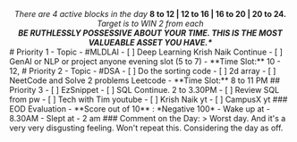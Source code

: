 <center><i>There are 4 active blocks in the day</i> <b>8 to 12 | 12 to 16 | 16 to 20 | 20 to 24.</b> </center>
<center><i>Target is to WIN 2 from each</i> </center>
 <b><i><center>BE RUTHLESSLY POSSESSIVE ABOUT YOUR TIME. THIS IS THE MOST VALUEABLE ASSET YOU HAVE.*</center></i></b>
# Priority 1
- Topic - #MLDLAI 
- [ ] Deep Learning Krish Naik Continue
- [ ] GenAI or NLP or project anyone evening slot (5 to 7)
- **Time Slot:** 10 - 12, 
# Priority 2
- Topic - #DSA 
- [ ] Do the sorting code
- [ ] 2d array
- [ ] NeetCode and Solve 2 problems Leetcode
- **Time Slot:** 8 to 11 PM
## Priority 3
- [ ] EzSnippet
- [ ] SQL Continue. 2 to 3.30PM
- [ ] Review SQL from pw
- [ ] Tech with Tim youtube
- [ ] Krish Naik yt
- [ ] CampusX yt
### EOD Evaluation
- **Score out of 10** : *Negative 100*
- Wake up at - 8.30AM
- Slept at - 2 am
### Comment on the Day: 
> Worst day. And it's a very very disgusting feeling. Won't repeat this. Considering the day as off.
